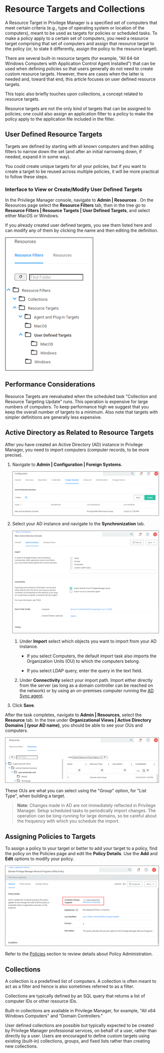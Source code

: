 [title]: # (Resource Targets and Collections)
[tags]: # (filter)
[priority]: # (10)
# Resource Targets and Collections

A Resource Target in Privilege Manager is a specified set of computers that meet certain criteria (e.g., type of operating system or location of the computers), meant to be used as targets for policies or scheduled tasks. To make a policy apply to a certain set of computers, you need a resource target comprising that set of computers and assign that resource target to the policy (or, to state it differently, assign the policy to the resource target).

There are several built-in resource targets (for example, "All 64-bit Windows Computers with Application Control Agent Installed") that can be used when defining policies so that users generally do not need to create custom resource targets. However, there are cases when the latter is needed and, toward that end, this article focuses on user defined resource targets.

This topic also briefly touches upon collections, a concept related to resource targets.

Resource targets are not the only kind of targets that can be assigned to policies; one could also assign an application filter to a policy to make the policy apply to the application file included in the filter.

## User Defined Resource Targets

Targets are defined by starting with all known computers and then adding filters to narrow down the set (and after an initial narrowing down, if needed, expand it in some way).

You could create unique targets for all your policies, but if you want to create a target to be reused across multiple policies, it will be more practical to follow these steps.

### Interface to View or Create/Modify User Defined Targets

In the Privilege Manager console, navigate to __Admin | Resources__ .  On the Resources page select the __Resource Filters__ tab, then in the tree go to __Resource Filters | Resource Targets | User Defined Targets__, and select either MacOS or Windows.

If you already created user defined targets, you see them listed here and can modify any of them by clicking the name and then editing the definition.

![Resource Filter](images/resources/res_filter.png)
<!-- TODO: This needs to be rewritten, doesn't seem to be an option in new UI anymore. 
To create a new target, click the Add New button on the right, enter a name and description and then click the Create button.

>**Note**:
>A Computer Group, like a Resource Target, is also a specified set of computers; you can think of it as another way to refer to Resource Targets. A computer group can be viewed, created, and modified from the Local Security home page. If you create a computer group in Local Security, you will see it listed in the User Defined Targets node of the Resource Filters tree. <!-- However, in this article we are not referring to the Local Security interface for defining Resource Targets since the focus here is to define targets for policies, which is a feature related to Application Control. 

## Target Definition
After you have clicked the Create button, you will be on the target page (a page that provides an interface for defining the target). On the target page, click Edit and make sure you are on the Filter Rules tab.

Here you will be able to add rules to define the target, using the drop-down fields in the Operation and List Type columns.

![Target Definition accessed via Resources page](images/resources/target_def.png)

### Operation

The idea here is that you are starting with all computers and applying filters to get the desired set.  There are several operations that can be applied:

* __Only Keep Computers in__:  This is an intersect operation. Only computers in both the current working set and the given list/collection will be kept.
* __Include Computers in__:  This is an add operation. The computers in the given list/collection will be added to the current working set.
* __Exclude Computers in__:  This is a subtract operation. Any computers in the excluded list/collection will be removed from the current working set.

### List Type

* __Collection__: A collection (in the context being discussed here) is a predefined list of computers.  (A collection is often meant to act as a filter and hence is also sometimes referred to as a filter.) See the Collections section for more information.
* __Computer List__:  This is a fixed list specified for the target being defined. (See the screenshot at the end of this section.)
* __Group__:  This is most often used to select a group of computers like an Active Directory Organizational Unit.

![List](images/resources/list.png)

You can select "View Parameters" to enter search text to help find a computer.

![Filter showing selected items](images/resources/ou-list.png) -->

## Performance Considerations

Resource Targets are reevaluated when the scheduled task "Collection and Resource Targeting Update" runs.  This operation is expensive for large numbers of computers.  To keep performance high we suggest that you keep the overall number of targets to a minimum.  Also note that targets with simpler definitions are generally less expensive.

## Active Directory as Related to Resource Targets

After you have created an Active Directory (AD) instance in Privilege Manager, you need to import computers (computer records, to be more precise).

1. Navigate to __Admin | Configuration | Foreign Systems__.

   ![fs](images/resources/fs-1.png "Select AD from list of Foreign Systems")
1. Select your AD instance and navigate to the __Synchronization__ tab.

   ![ad](images/resources/ad.png "Synchronize tab for AD services")

   1. Under __Import__ select which objects you want to import from your AD instance.

      * If you select Computers, the default import task also imports the Organization Units (OU) to which the computers belong. 

        <!-- TODO: Default Import Directory will import only organization structure and security-related information like users. (how does this work here now?) -->
      * If you select LDAP query, enter the query in the text field.
   1. Under __Connectivity__ select your import path. Import either directly from the server (as long as a domain controller can be reached on the network) or by using an on-premises computer running the [AD Sync agent](../../install/agents/win/agent-inst-win-dsa.md).
1. Click __Save__.

After the task completes, navigate to __Admin | Resources__, select the __Resource__ tab. In the tree under __Organizational Views | Active Directory Domains | (your AD name)__, you should be able to see your OUs and computers.

![Resources Tab](images/resources/resources_tab.png "Resource Tab Organizational View tree")

These OUs are what you can select using the "Group" option, for "List Type", when building a target.

>**Note**:
>Changes made in AD are not immediately reflected in Privilege Manager. Setup scheduled tasks to periodically import changes. The operation can be long-running for large domains, so be careful about the frequency with which you schedule the import.

## Assigning Policies to Targets

To assign a policy to your target or better to add your target to a policy, find the  policy on the Policies page and edit the __Policy Details__.  Use the __Add__ and __Edit__ options to modify your policy.

![Assigning Policies to Targets](images/resources/assign.png "Add targets to the policy")

Refer to the [Policies](../../computer-groups/app-control/policies/index.md) section to review details about Policy Administration.

## Collections

A collection is a predefined list of computers. A collection is often meant to act as a filter and hence is also sometimes referred to as a filter.

Collections are typically defined by an SQL query that returns a list of computer IDs or other resource IDs.

Built-in collections are available in Privilege Manager, for example, "All x64 Windows Computers" and "Domain Controllers."

User defined collections are possible but typically expected to be created by Privilege Manager professional services, on behalf of a user, rather than directly by a user. Users are encouraged to define custom targets using existing (built-in) collections, groups, and fixed lists rather than creating new collections.
